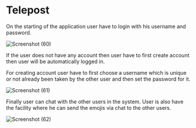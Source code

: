 # Telepost



On the starting of the application user have to login with his username and password.



![Screenshot (60)](https://user-images.githubusercontent.com/65944886/209805359-811d7ca8-0260-4ea3-bddc-7ddc63ab1b04.png)



If the user does not have any account then user have to first create account then user will be automatically logged in.

For creating account user have to first choose a username which is unique or not already been  taken by the other user and then set the password for it.



![Screenshot (61)](https://user-images.githubusercontent.com/65944886/209805361-3fceccc4-5569-4e27-ba97-09be6d2240e8.png)



Finally user can chat with the other users in the system. User is also have the facility where he can send the emojis via chat to the other users.



![Screenshot (62)](https://user-images.githubusercontent.com/65944886/209805370-fbd8bb19-304d-4b85-8656-1924742c71cf.png)
